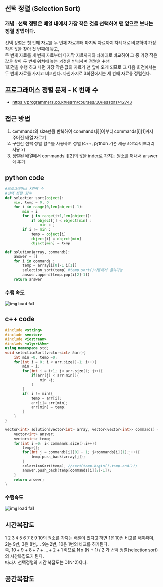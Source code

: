 ## 선택 정렬 (Selection Sort)
### 개념 : 선택 정렬은 배열 내에서 가장 작은 것을 선택하여 맨 앞으로 보내는 정렬 방법이다. <br>
선택 정렬은 첫 번째 자료를 두 번째 자료부터 마지막 자료까지 차례대로 비교하여 가장 작은 값을 찾아 첫 번째에 놓고, <br>
두 번째 자료를 세 번째 자료부터 마지막 자료까지와 차례대로 비교하여 그 중 가장 작은 값을 찾아 두 번째 위치에 놓는 과정을 반복하며 정렬을 수행<br>
1회전을 수행 하고 나면 가장 작은 값의 자료가 맨 앞에 오게 되므로 그 다음 회전에서는 두 번째 자료를 가지고 비교한다. 마찬가지로 3회전에서는 세 번째 자료를 정렬한다.

## 프로그래머스 정렬 문제 - K 번째 수 
  - https://programmers.co.kr/learn/courses/30/lessons/42748

## 접근 방법
1. commands의 size만큼 반복하여 commands[i][0]부터 commands[i][1]까지 주어진 배열 자르기 <br>
2. 구현한 선택 정렬 함수를 사용하여 정렬 (c++, python 기본 제공 sort라이브러리 사용 x) <br>
3. 정렬된 배열에서 commands[i][2]의 값을 index로 가지는 원소를 꺼내서 answer에 추가 

## python code
```python
#프로그래머스 k번째 수 
#선택 정렬 함수
def selection_sort(object):
    min, temp = 0, 0
    for i in range(0,len(object)-1):
        min = i
        for j in range(i+1,len(object)):
            if object[j] < object[min] :
                min = j
        if i != min :
            temp = object[i]
            object[i] = object[min]
            object[min] = temp

def solution(array, commands):
    answer = []
    for i in commands :
        temp = array[i[0]-1:i[1]]
        selection_sort(temp) #temp.sort()사용해서 풀이가능 
        answer.append(temp.pop(i[2]-1))
    return answer
``` 
### 수행 속도
![img load fail](./images/selectionSortpython.PNG)

## c++ code
```c++
#include <string>
#include <vector>
#include <iostream>
#include <algorithm>
using namespace std;
void selectionSort(vector<int> &arr){
    int min =0, temp =0;
    for(int i = 0; i < arr.size()-1; i++){
        min = i;
        for(int j = i+1; j< arr.size(); j++){
            if(arr[j] < arr[min]){
                min =j;
            }
        }
        if( i != min){
            temp = arr[i];
            arr[i]= arr[min];
            arr[min] = temp;
        }
    }
} 

vector<int> solution(vector<int> array, vector<vector<int>> commands) {
    vector<int> answer;
    vector<int> temp;
    for(int i =0; i< commands.size();i++){
        temp={};
        for(int j = commands[i][0] - 1; j<commands[i][1];j++){
            temp.push_back(array[j]);
        }
        selectionSort(temp); //sort(temp.begin(),temp.end());
        answer.push_back(temp[commands[i][2]-1]);
    }
    return answer;
}
```
### 수행속도
![img load fail](./images/selectionSortc++.PNG)

## 시간복잡도
1 2 3 4 5 6 7 8 9 10의 원소를 가지는 배열이 있다고 하면 1은 10번 비교를 해야하며, 2는 9번, 3은 8번,... 9는 2번, 10은 1번의 비교를 하게된다. <br>
즉, 10 + 9 + 8 + 7 + ... + 2 + 1 이므로 N x (N + 1) / 2 가 선택 정렬(selection sort)의 시간복잡도가 된다.<br>
따라서 선택정렬의 시간 복잡도는 O(N^2)이다.

## 공간복잡도
